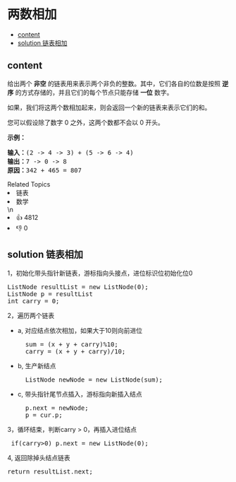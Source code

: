 # 两数相加

- [content](#content)
- [solution 链表相加](#solution-链表相加)

## content
<p>给出两个&nbsp;<strong>非空</strong> 的链表用来表示两个非负的整数。其中，它们各自的位数是按照&nbsp;<strong>逆序</strong>&nbsp;的方式存储的，并且它们的每个节点只能存储&nbsp;<strong>一位</strong>&nbsp;数字。</p>

<p>如果，我们将这两个数相加起来，则会返回一个新的链表来表示它们的和。</p>

<p>您可以假设除了数字 0 之外，这两个数都不会以 0&nbsp;开头。</p>

<p><strong>示例：</strong></p>

<pre><strong>输入：</strong>(2 -&gt; 4 -&gt; 3) + (5 -&gt; 6 -&gt; 4)
<strong>输出：</strong>7 -&gt; 0 -&gt; 8
<strong>原因：</strong>342 + 465 = 807
</pre>
<div><div>Related Topics</div><div><li>链表</li><li>数学</li></div></div>\n<div><li>👍 4812</li><li>👎 0</li></div>

## solution 链表相加 

1，初始化带头指针新链表，游标指向头接点，进位标识位初始化位0

<pre>
ListNode resultList = new ListNode(0);
ListNode p = resultList
int carry = 0;</pre>

2，遍历两个链表

- a, 对应结点依次相加，如果大于10则向前进位
    <pre>
    sum = (x + y + carry)%10;
    carry = (x + y + carry)/10;</pre>

- b, 生产新结点
    <pre>
    ListNode newNode = new ListNode(sum);</pre>
    
- c, 带头指针尾节点插入，游标指向新插入结点
    <pre>
    p.next = newNode;
    p = cur.p;</pre>
    
3，循环结束，判断carry > 0，再插入进位结点
<pre>
 if(carry>0) p.next = new ListNode(0);</pre>
 
4, 返回除掉头结点链表
<pre>
return resultList.next;</pre>
